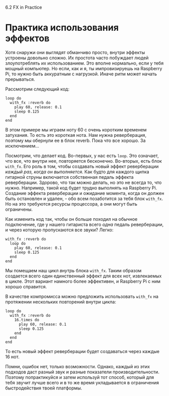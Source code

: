6.2 FX in Practice

# Практика использования эффектов

Хотя снаружи они выглядят обманчиво просто, внутри эффекты устроены довольно
сложно. Их простота часто побуждает людей злоупотреблять их использованием. Это
вполне нормально, если у тебя мощный компьютер. Но если, как и я, ты импровизируешь
на Raspberry Pi, то нужно быть аккуратным с нагрузкой. Иначе ритм может начать
прерываться.

Рассмотрим следующий код:

```
loop do
  with_fx :reverb do
    play 60, release: 0.1
    sleep 0.125
  end
end
```

В этом примере мы играем ноту 60 с очень коротким временем затухания. То есть это
короткая нота. Нам нужна реверберация, поэтому мы обернули ее в блок reverb. Пока
что все хорошо. За исключением...

Посмотрим, что делает код. Во-первых, у нас есть `loop`. Это означает, что все,
что внутри нее, повторяется бесконечно. Во-вторых, есть блок `with_fx`. Его роль
в том, чтобы создавать новый эффект реверберации *каждый раз, когда он выполняется*.
Как будто для каждого щипка гитарной струны включается собственная педаль эффекта
реверберации. Здорово, что так можно делать, но это не всегда то, что нужно.
Например, такой код будет трудно выполнять на Raspberry Pi. Создание эффекта
реверберации и ожидание момента, когда он должен быть остановлен и удален, - обо
всем позаботится за тебя блок `with_fx`. Но на это требуются ресурсы процессора,
а они могут быть ограничены.

Как изменить код так, чтобы он больше походил на обычное подключение, где у нашего
гитариста всего *одна* педаль реверберации, и через которую пропускаются все звуки?
Легко:

```
with_fx :reverb do
  loop do
    play 60, release: 0.1
    sleep 0.125
  end
end
```

Мы помещаем наш цикл *внутрь* блока `with_fx`. Таким образом создается всего один
единственный эффект для всех нот, извлекаемых в цикле. Этот вариант намного более
эффективен, и Raspberry Pi с ним хорошо справится.

В качестве компромисса можно предложить использовать `with_fx` на протяжении
нескольких повторений внутри цикла:

```
loop do
  with_fx :reverb do
    16.times do
      play 60, release: 0.1
      sleep 0.125
    end
  end
end
```

То есть новый эффект реверберации будет создаваться через каждые 16 нот.

Помни, ошибок нет, только возможности. Однако, каждый из этих подходов даст разный
звук и разные показатели производительности. Поэтому попрактикуйся и затем используй
тот способ, который для тебя звучит лучше всего и в то же время укладывается в
ограничения быстродействия твоей платформы.
